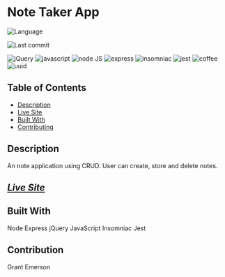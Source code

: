 # Note Taker App

![Language](https://img.shields.io/github/languages/top/nosremetnarg/noteTaker)

![Last commit](https://img.shields.io/github/last-commit/nosremetnarg/noteTaker)

![jQuery](https://img.shields.io/badge/-jQuery-brightgreen) ![javascript](https://img.shields.io/badge/-javascript-green) ![node JS](https://img.shields.io/badge/-nodeJS-yellowgreen) ![express](https://img.shields.io/badge/-express-blue)
![insomniac](https://img.shields.io/badge/-insomniac-yellow) ![jest](https://img.shields.io/badge/-jest-yellow) ![coffee](https://img.shields.io/badge/-coffee-red) ![uuid](https://img.shields.io/badge/-uuid-blue)

## Table of Contents
  - [Description](#description)
  - [Live Site](#live-site)
  - [Built With](#built-with)
  - [Contributing](#contribution)

## Description

An note application using CRUD. User can create, store and delete notes.

## ***[Live Site](https://frozen-inlet-63653.herokuapp.com/)***

## Built With

Node
Express
jQuery
JavaScript
Insomniac
Jest

## Contribution

Grant Emerson


